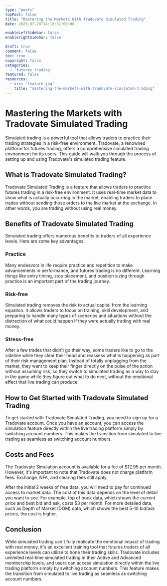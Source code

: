 ```yaml
---
type: "posts"
topPost: false
title: "Mastering the Markets With Tradovate Simulated Trading"
date: 2023-07-28T14:13:51+08:00

enableLeftSidebar: false
enablerightSidebar: false

draft: true
comment: false
toc: true
copyright: false
categories: 
  - 'futures trading'
featured: false
resources: 
  - src: "feature.jpg"
    title: "mastering-the-markets-with-tradovate-simulated-trading"
---
```


# Mastering the Markets with Tradovate Simulated Trading

Simulated trading is a powerful tool that allows traders to practice their trading strategies in a risk-free environment. Tradovate, a renowned platform for futures trading, offers a comprehensive simulated trading environment for its users. This guide will walk you through the process of setting up and using Tradovate's simulated trading feature.

## What is Tradovate Simulated Trading?

Tradovate Simulated Trading is a feature that allows traders to practice futures trading in a risk-free environment. It uses real-time market data to show what is actually occurring in the market, enabling traders to place trades without sending those orders to the live market at the exchange. In other words, you are trading without using real money.

## Benefits of Tradovate Simulated Trading

Simulated trading offers numerous benefits to traders of all experience levels. Here are some key advantages:

### Practice

Many endeavors in life require practice and repetition to make advancements in performance, and futures trading is no different. Learning things like entry timing, stop placement, and position sizing through practice is an important part of the trading journey.

### Risk-free

Simulated trading removes the risk to actual capital from the learning equation. It allows traders to focus on training, skill development, and preparing to handle many types of scenarios and situations without the distraction of what could happen if they were actually trading with real money.

### Stress-free

After a few trades that didn’t go their way, some traders like to go to the sideline while they clear their head and reassess what is happening as part of their risk management plan. Instead of totally unplugging from the market, they want to keep their finger directly on the pulse of the action without assuming risk, so they switch to simulated trading as a way to stay in the game while they figure out what to do next, without the emotional effect that live trading can produce.

## How to Get Started with Tradovate Simulated Trading

To get started with Tradovate Simulated Trading, you need to sign up for a Tradovate account. Once you have an account, you can access the simulation feature directly within the live trading platform simply by switching account numbers. This makes the transition from simulated to live trading as seamless as switching account numbers.

## Costs and Fees

The Tradovate Simulation account is available for a fee of $12.95 per month. However, it's important to note that Tradovate does not charge platform fees. Exchange, NFA, and clearing fees still apply. 

After the initial 2 weeks of free data, you will need to pay for continued access to market data. The cost of this data depends on the level of detail you want to see. For example, top of book data, which shows the current price and best bid and ask, costs $3 per month. For more detailed data, such as Depth of Market (DOM) data, which shows the best 5-10 bid/ask prices, the cost is higher.

## Conclusion

While simulated trading can't fully replicate the emotional impact of trading with real money, it's an excellent training tool that futures traders of all experience levels can utilize to hone their trading skills. Tradovate includes unlimited real-time simulated trading in their Active and Advanced membership levels, and users can access simulation directly within the live trading platform simply by switching account numbers. This feature makes the transition from simulated to live trading as seamless as switching account numbers.
